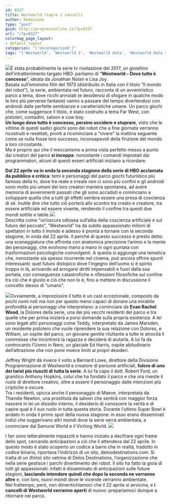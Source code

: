 ```yaml
---
id: 8327
title: Westworld riapre i cancelli
author: Redazione
type: "post"
guid: http://progressonline.it/?p=8327
url: "/?p=8327"
colormag_page_layout:
- default_layout
categories: "['Uncategorized']"
tags: "['Westworld', 'Westworld 2', 'Westworld data', 'Westworld data seconda stagione', 'Westworld inizio', 'Westworld quando inizia', 'Westworld seconda stagione']"
---
```


![](https://progressonline.it/wp-content/uploads/2018/04/images-300x150.jpg)È stata probabilmente la serie tv rivelazione del 2017, un gioiellino dell’intrattenimento targato HBO: parliamo di “**Westworld – Dove tutto è concesso**”, ideata da Jonathan Nolan e Lisa Joy.  
Basata sull’omonimo film del 1973 (distribuito in Italia con il titolo “Il mondo dei robot”), la serie, ambientata nel futuro, racconta di un avveniristico parco a tema, dove ricchi annoiati (e desiderosi di sfogare in qualche modo le loro più perverse fantasie) vanno a passare del tempo divertendosi con androidi dalle perfette sembianze e caratteristiche umane. Un parco giochi che, come suggerisce il titolo, è stato costruito a tema Far West, con pistoleri, contadini, saloon e cow boy.  
**Un luogo dove tutto è concesso, persino uccidere e stuprare**, visto che le vittime di questi sadici giochi sono dei robot che a fine giornata verranno ricostruiti e resettati, pronti a ricominciare a “vivere” la mattina seguente come se nulla fosse loro successo, inconsapevoli della finzione del mondo a loro circostante.  
Ma è proprio qui che il meccanismo a prima vista perfetto messo a punto dai creatori del parco **si inceppa**: nonostante i comandi impostati dai programmatori, alcuni di questi esseri artificiali iniziano a ricordare.

**Dal 22 aprile va in onda la seconda stagione della serie di HBO acclamata da pubblico e critica**: temi e personaggi del parco giochi futuristico più famoso della tv, dove tra reale e irreale non ci sono più confini e gli androidi sono molto più umani dei loro creatori maniera spontanea, ad avere memoria di avvenimenti passati che gli sono accaduti e cominciano a sviluppare quella che a tutti gli effetti sembra essere una presa di coscienza di sé. Inutile dire che tutto ciò porterà allo scontro tra creato e creatore, tra essere artificiale ed essere vivente, rendendo il confine tra questi due mondi sottile e labile.![](https://progressonline.it/wp-content/uploads/2018/04/westworld-300x169.jpeg)  
Descritta come “un’oscura odissea sull’alba della coscienza artificiale e sul futuro del peccato”, “Westworld” ha da subito appassionato milioni di spettatori in tutto il mondo e adesso è pronta a tornare con la seconda stagione, in onda dal 22 aprile. Il perché di questo successo è presto detto: una sceneggiatura che affronta con anatomica precisione l’animo e la mente dei personaggi, che evolvono mano a mano in ogni puntata con trasformazioni psicologiche coinvolgenti. A questa si aggiunge una tematica che, nonostante sia spesso ricorrente nel cinema, può ancora offrire spunti interessanti: quel futuro distopico dove l’ingegno dell’uomo si è spinto troppo in là, arrivando ad arrogarsi diritti impensabili e fuori dalla sua portata, con conseguenze catastrofiche e riflessioni filosofiche sul confine tra ciò che è giusto e ciò che non lo è, fino a mettere in discussione il concetto stesso di “umano”.  
  
![](https://progressonline.it/wp-content/uploads/2018/04/landscape-1480328982-westworld-episode-9-evan-rachel-wood-300x150.jpg)Ovviamente, a impreziosire il tutto è un cast eccezionale, composto da pochi nomi noti ma non per questo meno capaci di donare una mirabile profondità ai personaggi che interpretano: a cominciare da **Evan Rachel Wood**, la Dolores della serie, una dei più vecchi residenti del parco e tra quelle che per prima inizierà a porsi domande sulla propria esistenza. A lei sono legati altri personaggi come Teddy, interpretato da James Marsden, un residente pistolero che vuole riprendere la sua relazione con Dolores, e William, un ospite del parco, un giovane gentile riluttante a tutte le atrocità lì commesse che incontrerà la ragazza e deciderà di aiutarla. A lui fa da controcanto l’Uomo in Nero, un glaciale Ed Harris, ospite abitudinario dell’attrazione che non pone invece limiti ai propri desideri.

Jeffrey Wright dà invece il volto a Bernard Lowe, direttore della Divisione Programmazione di Westworld e creatore di persone artificiali, **fulcro di uno dei twist più riusciti di tutta la serie**. A lui fa capo il dott. Robert Ford, un granitico Anthony Hopkins, colui che ha fondato il parco e che ora riveste il ruolo di direttore creativo, oltre a essere il personaggio dalle intenzioni più criptiche e oscure.  
Tra i residenti, spicca anche il personaggio di Maeve, interpretata da Thandie Newton, una prostituta da saloon che sentirà con maggior forza nascere in lei un dissidio interno, il desiderio di conoscere la verità e di capire qual è il suo ruolo in tutta questa storia. Durante l’ultimo Super Bowl è andato in onda il primo spot della nuova stagione: in esso erano disseminati indizi che suggerivano altri mondi dove la serie verrà ambientata, a cominciare dal Samurai World e il Viching World. ![](https://progressonline.it/wp-content/uploads/2018/04/Westworld-Season-2-Rinko-Featured-040218-300x169.jpg)

I fan sono letteralmente impazziti e hanno iniziato a decifrare ogni frame dello spot, cercando anticipazioni a ciò che li attendeva dal 22 aprile. In questo modo è stato scoperto un codice a barre che in realtà, tradotto in codice binario, riportava l’indirizzo di un sito, delosdestinations.com. Si tratta di un (finto) sito vetrina di Delos Destinations, l’organizzazione che nella serie gestisce i parchi divertimento dei robot. Il sito ha fatto la gioia di tutti gli appassionati: infatti è disseminato di anticipazioni sulle future stagioni, **lasciando intendere quindi che dopo la seconda ne verranno altre** e, con loro, nuovi mondi dove le vicende verranno ambientate.  
Nel frattempo, però, non dimentichiamoci che il 22 aprile si avvicina, e **i cancelli di Westworld verranno aperti** di nuovo: prepariamoci dunque a ritornare nel parco.